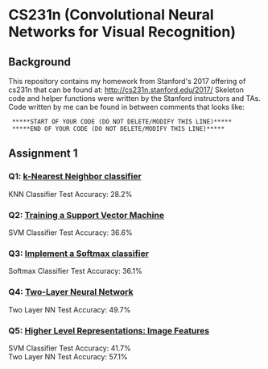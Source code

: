 # CS231n (Convolutional Neural Networks for Visual Recognition)

## Background
This repository contains my homework from Stanford's 2017 offering of cs231n that can be found at: http://cs231n.stanford.edu/2017/ 
Skeleton code and helper functions were written by the Stanford instructors and TAs. Code written by me can be found in between comments that looks like: <br/>
```
 *****START OF YOUR CODE (DO NOT DELETE/MODIFY THIS LINE)***** 
 *****END OF YOUR CODE (DO NOT DELETE/MODIFY THIS LINE)*****
```
## Assignment 1

### Q1: [k-Nearest Neighbor classifier](https://github.com/Akettle44/cs231n/blob/master/assignment1/knn.ipynb) <br/>
KNN Classifier Test Accuracy: 28.2% <br/>
### Q2: [Training a Support Vector Machine](https://github.com/Akettle44/cs231n/blob/master/assignment1/svm.ipynb) <br/>
SVM Classifier Test Accuracy: 36.6% <br/>
### Q3: [Implement a Softmax classifier](https://github.com/Akettle44/cs231n/blob/master/assignment1/softmax.ipynb) <br/>
Softmax Classifier Test Accuracy: 36.1% <br/>
### Q4: [Two-Layer Neural Network](https://github.com/Akettle44/cs231n/blob/master/assignment1/two_layer_net.ipynb) <br/>
Two Layer NN Test Accuracy: 49.7% <br/>
### Q5: [Higher Level Representations: Image Features](https://github.com/Akettle44/cs231n/blob/master/assignment1/features.ipynb) <br/>
SVM Classifier Test Accuracy: 41.7% <br/>
Two Layer NN Test Accuracy: 57.1% <br/>
